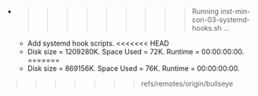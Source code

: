 * >>>>>>>>> Running inst-min-con-03-systemd-hooks.sh ...
  * Add systemd hook scripts.
<<<<<<< HEAD
  * Disk size = 1209280K. Space Used = 72K. Runtime = 00:00:00:00.
=======
  * Disk size = 869156K. Space Used = 76K. Runtime = 00:00:00:00.
>>>>>>> refs/remotes/origin/bullseye
